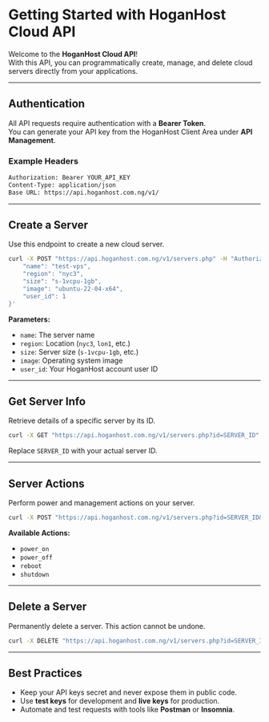 # Getting Started with HoganHost Cloud API

Welcome to the **HoganHost Cloud API**!  
With this API, you can programmatically create, manage, and delete cloud servers directly from your applications.

---

## Authentication

All API requests require authentication with a **Bearer Token**.  
You can generate your API key from the HoganHost Client Area under **API Management**.

### Example Headers
```bash
Authorization: Bearer YOUR_API_KEY
Content-Type: application/json
Base URL: https://api.hoganhost.com.ng/v1/
```

---

## Create a Server

Use this endpoint to create a new cloud server.

```bash
curl -X POST "https://api.hoganhost.com.ng/v1/servers.php" -H "Authorization: Bearer YOUR_API_KEY" -H "Content-Type: application/json" -d '{
    "name": "test-vps",
    "region": "nyc3",
    "size": "s-1vcpu-1gb",
    "image": "ubuntu-22-04-x64",
    "user_id": 1
}'
```

**Parameters:**
- `name`: The server name  
- `region`: Location (`nyc3`, `lon1`, etc.)  
- `size`: Server size (`s-1vcpu-1gb`, etc.)  
- `image`: Operating system image  
- `user_id`: Your HoganHost account user ID

---

## Get Server Info

Retrieve details of a specific server by its ID.

```bash
curl -X GET "https://api.hoganhost.com.ng/v1/servers.php?id=SERVER_ID" -H "Authorization: Bearer YOUR_API_KEY"
```

Replace `SERVER_ID` with your actual server ID.

---

## Server Actions

Perform power and management actions on your server.

```bash
curl -X POST "https://api.hoganhost.com.ng/v1/servers.php?id=SERVER_ID&action=actions" -H "Authorization: Bearer YOUR_API_KEY" -H "Content-Type: application/json" -d '{"type":"power_off"}'
```

**Available Actions:**
- `power_on`
- `power_off`
- `reboot`
- `shutdown`

---

## Delete a Server

Permanently delete a server. This action cannot be undone.

```bash
curl -X DELETE "https://api.hoganhost.com.ng/v1/servers.php?id=SERVER_ID" -H "Authorization: Bearer YOUR_API_KEY"
```

---

## Best Practices

- Keep your API keys secret and never expose them in public code.  
- Use **test keys** for development and **live keys** for production.  
- Automate and test requests with tools like **Postman** or **Insomnia**.  
